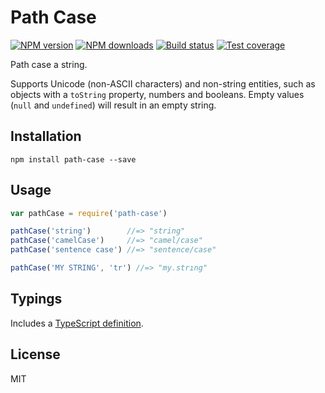 # Path Case

[![NPM version][npm-image]][npm-url]
[![NPM downloads][downloads-image]][downloads-url]
[![Build status][travis-image]][travis-url]
[![Test coverage][coveralls-image]][coveralls-url]

Path case a string.

Supports Unicode (non-ASCII characters) and non-string entities, such as objects with a `toString` property, numbers and booleans. Empty values (`null` and `undefined`) will result in an empty string.

## Installation

```
npm install path-case --save
```

## Usage

```javascript
var pathCase = require('path-case')

pathCase('string')        //=> "string"
pathCase('camelCase')     //=> "camel/case"
pathCase('sentence case') //=> "sentence/case"

pathCase('MY STRING', 'tr') //=> "my.strıng"
```

## Typings

Includes a [TypeScript definition](path-case.d.ts).

## License

MIT

[npm-image]: https://img.shields.io/npm/v/path-case.svg?style=flat
[npm-url]: https://npmjs.org/package/path-case
[downloads-image]: https://img.shields.io/npm/dm/path-case.svg?style=flat
[downloads-url]: https://npmjs.org/package/path-case
[travis-image]: https://img.shields.io/travis/blakeembrey/path-case.svg?style=flat
[travis-url]: https://travis-ci.org/blakeembrey/path-case
[coveralls-image]: https://img.shields.io/coveralls/blakeembrey/path-case.svg?style=flat
[coveralls-url]: https://coveralls.io/r/blakeembrey/path-case?branch=master
